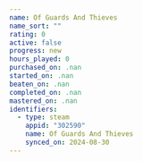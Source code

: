 ```yaml
---
name: Of Guards And Thieves
name_sort: ""
rating: 0
active: false
progress: new
hours_played: 0
purchased_on: .nan
started_on: .nan
beaten_on: .nan
completed_on: .nan
mastered_on: .nan
identifiers:
  - type: steam
    appid: "302590"
    name: Of Guards And Thieves
    synced_on: 2024-08-30
---
```

